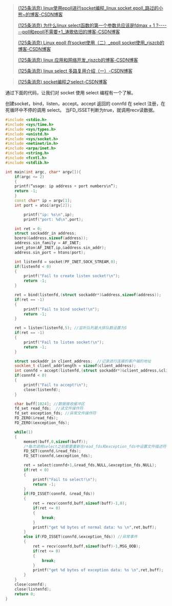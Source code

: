 > [(125条消息) linux使用epoll进行socket编程\_linux socket epoll\_路过的小熊\~的博客-CSDN博客](https://blog.csdn.net/qq_32348883/article/details/126686979)
>
> [(125条消息) 为什么linux select函数的第一个参数总应该是fdmax + 1 ?------poll和epoll不需要+1\_涛歌依旧的博客-CSDN博客](https://blog.csdn.net/stpeace/article/details/73612532)
>
> 
>
> [(125条消息) Linux epoll 在socket使用（二）\_epoll socket使用\_rjszcb的博客-CSDN博客](https://blog.csdn.net/rjszcb/article/details/122351674?spm=1001.2101.3001.6650.6&utm_medium=distribute.pc_relevant.none-task-blog-2%7Edefault%7ECTRLIST%7ERate-6-122351674-blog-126686979.pc_relevant_aa2&depth_1-utm_source=distribute.pc_relevant.none-task-blog-2%7Edefault%7ECTRLIST%7ERate-6-122351674-blog-126686979.pc_relevant_aa2&utm_relevant_index=9)
>
> [(125条消息) linux 应用和网络开发\_rjszcb的博客-CSDN博客](https://blog.csdn.net/rjszcb/category_10560608.html)
>
> 
>
> [(125条消息) linux select 多路复用介绍（一）-CSDN博客](https://blog.csdn.net/rjszcb/article/details/122351572)
>
> 

> [(125条消息) socket编程之select-CSDN博客](https://blog.csdn.net/NBA_1/article/details/123049632)

通过下面的代码，让我们对 socket 使用 select 编程有一个了解。

创建socket，bind，listen，accept。accept 返回的 connfd 在 select 注册，在死循环中不停的调用 select。 当FD_ISSET判断为true，就调用recv读数据。

```c++
#include <stdio.h>
#include <sys/time.h>
#include <sys/types.h>
#include <unistd.h>
#include <sys/socket.h>
#include <netinet/in.h>
#include <arpa/inet.h>
#include <string.h>
#include <fcntl.h>
#include <stdlib.h>

int main(int argc, char* argv[]){
    if(argc <= 2)
    {
    printf(“usage: ip address + port numbers\n”);
    return -1;
    }
    const char* ip = argv[1];
    int port = atoi(argv[2]);

        printf("ip: %s\n",ip);
        printf("port: %d\n",port);

    int ret = 0;
    struct sockaddr_in address;
    bzero(&address,sizeof(address));
    address.sin_family = AF_INET;
    inet_pton(AF_INET,ip,&address.sin_addr);
    address.sin_port = htons(port);

    int listenfd = socket(PF_INET,SOCK_STREAM,0);
    if(listenfd < 0)
    {
        printf("Fail to create listen socket!\n");
        return -1;
    }

    ret = bind(listenfd,(struct sockaddr*)&address,sizeof(address));
    if(ret == -1)
    {
        printf("Fail to bind socket!\n");
        return -1;
    }

    ret = listen(listenfd,5); //监听队列最大排队数设置为5
    if(ret == -1)
    {
        printf("Fail to listen socket!\n");
        return -1;
    }

    struct sockaddr_in client_address;  //记录进行连接的客户端的地址
    socklen_t client_addrlength = sizeof(client_address);
    int connfd = accept(listenfd,(struct sockaddr*)&client_address,&client_addrlength);
    if(connfd < 0)
    {
        printf("Fail to accept!\n");
        close(listenfd);
    }

    char buff[1024]; //数据接收缓冲区
    fd_set read_fds;  //读文件操作符
    fd_set exception_fds; //异常文件操作符
    FD_ZERO(&read_fds);
    FD_ZERO(&exception_fds);

    while(1)
    {
        memset(buff,0,sizeof(buff));
        /*每次调用select之前都要重新在read_fds和exception_fds中设置文件描述符connfd，因为事件发生以后，文件描述符集合将被内核修改*/
        FD_SET(connfd,&read_fds);
        FD_SET(connfd,&exception_fds);

        ret = select(connfd+1,&read_fds,NULL,&exception_fds,NULL);
        if(ret < 0)
        {
            printf("Fail to select!\n");
            return -1;
        }
        if(FD_ISSET(connfd, &read_fds))
        {
            ret = recv(connfd,buff,sizeof(buff)-1,0);
            if(ret <= 0)
            {
                break;
            }
            printf("get %d bytes of normal data: %s \n",ret,buff);
        }
        else if(FD_ISSET(connfd,&exception_fds)) //异常事件
        {
            ret = recv(connfd,buff,sizeof(buff)-1,MSG_OOB);
            if(ret <= 0)
            {
                break;
            }
            printf("get %d bytes of exception data: %s \n",ret,buff);
        }
    }
    close(connfd);
    close(listenfd);
	return 0;
}

```
